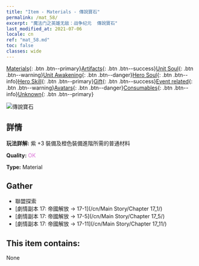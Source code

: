 ```yaml
---
title: "Item - Materials - 傳說寶石"
permalink: /mat_58/
excerpt: "魔法门之英雄无敌：战争纪元  傳說寶石"
last_modified_at: 2021-07-06
locale: cn
ref: "mat_58.md"
toc: false
classes: wide
---
```

 [Materials](/ItemsCN/){: .btn .btn--primary}[Artifacts](/ItemsCN/Artifacts/){: .btn .btn--success}[Unit Soul](/ItemsCN/UnitSoul/){: .btn .btn--warning}[Unit Awakening](/ItemsCN/UnitAwakening/){: .btn .btn--danger}[Hero Soul](/ItemsCN/HeroSoul/){: .btn .btn--info}[Hero Skill](/ItemsCN/HeroSkill/){: .btn .btn--primary}[Gift](/ItemsCN/Gift/){: .btn .btn--success}[Event related](/ItemsCN/Events/){: .btn .btn--warning}[Avatars](/ItemsCN/Avatars/){: .btn .btn--danger}[Consumables](/ItemsCN/Consumables/){: .btn .btn--info}[Unknown](/ItemsCN/Unknown/){: .btn .btn--primary}

 ![傳說寶石](/images/t/i_cailiao_baoshi2.png)

## 詳情
 **玩法詳解:** 紫 +3 裝備及橙色裝備進階所需的普通材料

 **Quality:** <span style="color: #DA70D6">OK</span>

 **Type:** Material

## Gather

*    聯盟探索 
*    [劇情副本 17: 帝國解放 -> 17-1](/cn/Main Story/Chapter 17_1/) 
*    [劇情副本 17: 帝國解放 -> 17-5](/cn/Main Story/Chapter 17_5/) 
*    [劇情副本 17: 帝國解放 -> 17-11](/cn/Main Story/Chapter 17_11/) 

## This item contains:

  None

